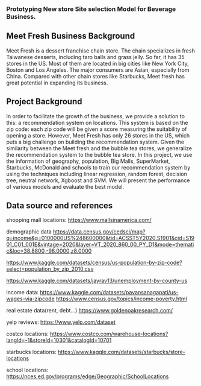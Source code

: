 ### Prototyping New store Site selection Model for Beverage Business.


## Meet Fresh Business Background
Meet Fresh is a dessert franchise chain store. The chain specializes in fresh Taiwanese desserts, including  taro balls and grass jelly.  So far, it has 35 stores in the US. Most of them are located in big cities like New York City,  Boston and Los Angeles. The major consumers are Asian, especially from China. Compared with other chain stores like Starbucks,  Meet fresh has great potential in expanding its business.

## Project Background
In order to facilitate the growth of the business, we provide a solution to this: a recommendation system on locations. This system is based on the zip code: each zip code will be given a score measuring the suitability of opening a store. However, Meet Fresh has only 26 stores in the US, which puts a big challenge on building the recommendation system. Given the similarity between the Meet fresh and the bubble tea stores, we generalize the recommendation system to the bubble tea store. In this project, we use the information of  geography,  population,  Big Malls, SuperMarket, Starbucks, McDonald and schools to train our recommendation system by using the techniques including linear regression, random forest, decision tree, neutral network, Xgboost and SVM. We will present the performance of various models and evaluate the best model.  










## Data source and references

shopping mall locations:
https://www.mallsinamerica.com/

demographic data
https://data.census.gov/cedsci/map?q=income&g=0100000US%248600000&tid=ACSST5Y2020.S1901&cid=S1901_C01_001E&vintage=2020&layer=VT_2020_860_00_PY_D1&mode=thematic&loc=38.8800,-98.0000,z8.0000

https://www.kaggle.com/datasets/census/us-population-by-zip-code?select=population_by_zip_2010.csv

https://www.kaggle.com/datasets/jayrav13/unemployment-by-county-us

income data:
https://www.kaggle.com/datasets/pavansanagapati/us-wages-via-zipcode
https://www.census.gov/topics/income-poverty.html

real estate data(rent, debt...)
https://www.goldenoakresearch.com/

yelp reviews:
https://www.yelp.com/dataset

costco locations:
https://www.costco.com/warehouse-locations?langId=-1&storeId=10301&catalogId=10701

starbucks locations:
https://www.kaggle.com/datasets/starbucks/store-locations

school locations:
https://nces.ed.gov/programs/edge/Geographic/SchoolLocations

